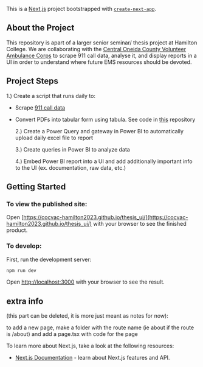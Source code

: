 This is a [Next.js](https://nextjs.org/) project bootstrapped with [`create-next-app`](https://github.com/vercel/next.js/tree/canary/packages/create-next-app).

## About the Project

This repository is apart of a larger senior seminar/ thesis project at Hamilton College. We are collaborating with the [Central Oneida County Volunteer Ambulance Corps](https://www.cocvac.org/) to scrape 911 call data, analyse it, and display reports in a UI in order to understand where future EMS resources should be devoted.

## Project Steps

1.) Create a script that runs daily to:

- Scrape [911 call data](https://ocgov.net/departments/emergency-services/911-summary-report/)
- Convert PDFs into tabular form using tabula. See code in [this](https://github.com/sydneyetran/COCVAC_code) repository

  2.) Create a Power Query and gateway in Power BI to automatically upload daily excel file to report

  3.) Create queries in Power BI to analyze data

  4.) Embed Power BI report into a UI and add additionally important info to the UI (ex. documentation, raw data, etc.)

## Getting Started

### To view the published site:

Open [https://cocvac-hamilton2023.github.io/thesis_ui/](https://cocvac-hamilton2023.github.io/thesis_ui/) with your browser to see the finished product.

### To develop:

First, run the development server:

```bash
npm run dev
```

Open [http://localhost:3000](http://localhost:3000) with your browser to see the result.

## extra info

(this part can be deleted, it is more just meant as notes for now):

to add a new page, make a folder with the route name (ie about if the route is /about) and add a page.tsx with code for the page

To learn more about Next.js, take a look at the following resources:

- [Next.js Documentation](https://nextjs.org/docs) - learn about Next.js features and API.
